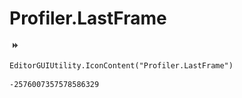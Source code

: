# Profiler.LastFrame
![](/img/Profiler.LastFrame.png)

``` CSharp
EditorGUIUtility.IconContent("Profiler.LastFrame")
```
```
-2576007357578586329
```
